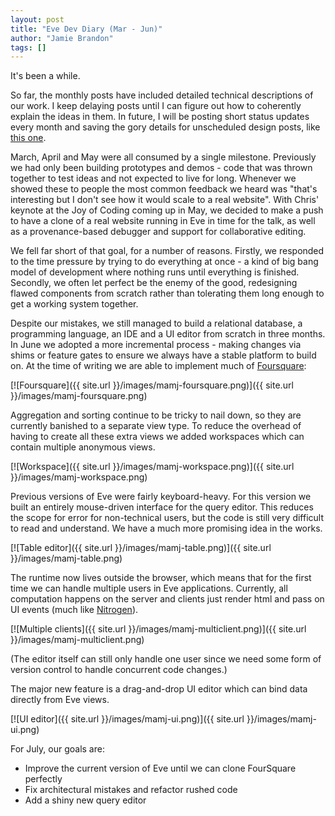 ```yaml
---
layout: post
title: "Eve Dev Diary (Mar - Jun)"
author: "Jamie Brandon"
tags: []
---
```


It's been a while.

So far, the monthly posts have included detailed technical descriptions of our work. I keep delaying posts until I can figure out how to coherently explain the ideas in them. In future, I will be posting short status updates every month and saving the gory details for unscheduled design posts, like [this one](http://incidentalcomplexity.com/2015/04/22/version-control/).

March, April and May were all consumed by a single milestone. Previously we had only been building prototypes and demos - code that was thrown together to test ideas and not expected to live for long. Whenever we showed these to people the most common feedback we heard was "that's interesting but I don't see how it would scale to a real website". With Chris' keynote at the Joy of Coding coming up in May, we decided to make a push to have a clone of a real website running in Eve in time for the talk, as well as a provenance-based debugger and support for collaborative editing.

We fell far short of that goal, for a number of reasons. Firstly, we responded to the time pressure by trying to do everything at once - a kind of big bang model of development where nothing runs until everything is finished. Secondly, we often let perfect be the enemy of the good, redesigning flawed components from scratch rather than tolerating them long enough to get a working system together.

Despite our mistakes, we still managed to build a relational database, a programming language, an IDE and a UI editor from scratch in three months. In June we adopted a more incremental process - making changes via shims or feature gates to ensure we always have a stable platform to build on. At the time of writing we are able to implement much of [Foursquare](https://foursquare.com/):

[![Foursquare]({{ site.url }}/images/mamj-foursquare.png)]({{ site.url }}/images/mamj-foursquare.png)

Aggregation and sorting continue to be tricky to nail down, so they are currently banished to a separate view type. To reduce the overhead of having to create all these extra views we added workspaces which can contain multiple anonymous views.

[![Workspace]({{ site.url }}/images/mamj-workspace.png)]({{ site.url }}/images/mamj-workspace.png)

Previous versions of Eve were fairly keyboard-heavy. For this version we built an entirely mouse-driven interface for the query editor. This reduces the scope for error for non-technical users, but the code is still very difficult to read and understand. We have a much more promising idea in the works.

[![Table editor]({{ site.url }}/images/mamj-table.png)]({{ site.url }}/images/mamj-table.png)

The runtime now lives outside the browser, which means that for the first time we can handle multiple users in Eve applications. Currently, all computation happens on the server and clients just render html and pass on UI events (much like [Nitrogen](http://nitrogenproject.com/learn)).

[![Multiple clients]({{ site.url }}/images/mamj-multiclient.png)]({{ site.url }}/images/mamj-multiclient.png)

(The editor itself can still only handle one user since we need some form of version control to handle concurrent code changes.)

The major new feature is a drag-and-drop UI editor which can bind data directly from Eve views.

[![UI editor]({{ site.url }}/images/mamj-ui.png)]({{ site.url }}/images/mamj-ui.png)

For July, our goals are:

* Improve the current version of Eve until we can clone FourSquare perfectly
* Fix architectural mistakes and refactor rushed code
* Add a shiny new query editor
